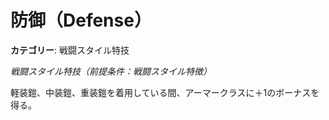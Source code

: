 # 防御（Defense）

**カテゴリー**: 戦闘スタイル特技

*戦闘スタイル特技（前提条件：戦闘スタイル特徴）*

軽装鎧、中装鎧、重装鎧を着用している間、アーマークラスに＋1のボーナスを得る。